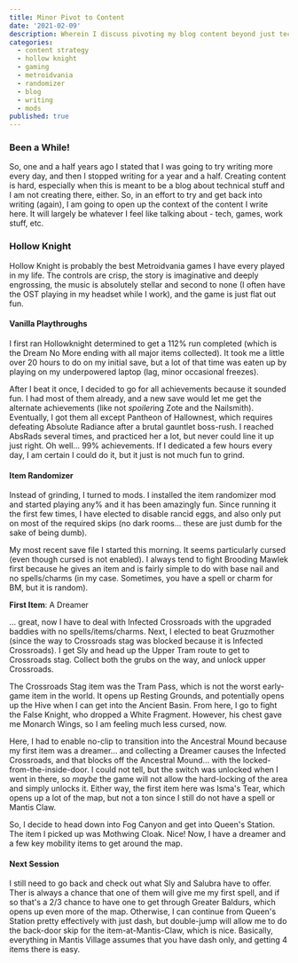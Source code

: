 ```yaml
---
title: Minor Pivot to Content
date: '2021-02-09'
description: Wherein I discuss pivoting my blog content beyond just technical topics and share my experiences with Hollow Knight, including vanilla playthroughs and item randomizer mods.
categories:
  - content strategy
  - hollow knight
  - gaming
  - metroidvania
  - randomizer
  - blog
  - writing
  - mods
published: true
---
```


### Been a While!

So, one and a half years ago I stated that I was going to try writing more every day, and then I stopped writing for a
year and a half. Creating content is hard, especially when this is meant to be a blog about technical stuff and I am not
creating there, either. So, in an effort to try and get back into writing (again), I am going to open up the context of
the content I write here. It will largely be whatever I feel like talking about - tech, games, work stuff, etc.

### Hollow Knight

Hollow Knight is probably the best Metroidvania games I have every played in my life. The controls are crisp, the story
is imaginative and deeply engrossing, the music is absolutely stellar and second to none (I often have the OST playing
in my headset while I work), and the game is just flat out fun.

#### Vanilla Playthroughs

I first ran Hollowknight determined to get a 112% run completed (which is the Dream No More ending with all major items
collected). It took me a little over 20 hours to do on my initial save, but a lot of that time was eaten up by playing
on my underpowered laptop (lag, minor occasional freezes).

After I beat it once, I decided to go for all achievements because it sounded fun. I had most of them already, and a new
save would let me get the alternate achievements (like not *spoiler*ing Zote and the Nailsmith). Eventually, I got them
all except Pantheon of Hallownest, which requires defeating Absolute Radiance after a brutal gauntlet boss-rush. I
reached AbsRads several times, and practiced her a lot, but never could line it up just right. Oh well... 99%
achievements. If I dedicated a few hours every day, I am certain I could do it, but it just is not much fun to grind.

#### Item Randomizer

Instead of grinding, I turned to mods. I installed the item randomizer mod and started playing any% and it has been
amazingly fun. Since running it the first few times, I have elected to disable rancid eggs, and also only put on most of
the required skips (no dark rooms... these are just dumb for the sake of being dumb).

My most recent save file I started this morning. It seems particularly cursed (even though cursed is not enabled). I
always tend to fight Brooding Mawlek first because he gives an item and is fairly simple to do with base nail and no
spells/charms (in my case. Sometimes, you have a spell or charm for BM, but it is random).

**First Item**: A Dreamer

... great, now I have to deal with Infected Crossroads with the upgraded baddies with no spells/items/charms. Next, I
elected to beat Gruzmother (since the way to Crossroads stag was blocked because it is Infected Crossroads). I get Sly
and head up the Upper Tram route to get to Crossroads stag. Collect both the grubs on the way, and unlock upper
Crossroads.

The Crossroads Stag item was the Tram Pass, which is not the worst early-game item in the world. It opens up Resting
Grounds, and potentially opens up the Hive when I can get into the Ancient Basin. From here, I go to fight the False
Knight, who dropped a White Fragment. However, his chest gave me Monarch Wings, so I am feeling much less cursed, now.

Here, I had to enable no-clip to transition into the Ancestral Mound because my first item was a dreamer... and
collecting a Dreamer causes the Infected Crossroads, and that blocks off the Ancestral Mound... with the
locked-from-the-inside-door. I could not tell, but the switch was unlocked when I went in there, so _maybe_ the game
will not allow the hard-locking of the area and simply unlocks it. Either way, the first item here was Isma's Tear,
which opens up a lot of the map, but not a ton since I still do not have a spell or Mantis Claw.

So, I decide to head down into Fog Canyon and get into Queen's Station. The item I picked up was Mothwing Cloak. Nice!
Now, I have a dreamer and a few key mobility items to get around the map.

#### Next Session

I still need to go back and check out what Sly and Salubra have to offer. Ther is always a chance that one of them will
give me my first spell, and if so that's a 2/3 chance to have one to get through Greater Baldurs, which opens up even
more of the map. Otherwise, I can continue from Queen's Station pretty effectively with just dash, but double-jump will
allow me to do the back-door skip for the item-at-Mantis-Claw, which is nice. Basically, everything in Mantis Village
assumes that you have dash only, and getting 4 items there is easy.

